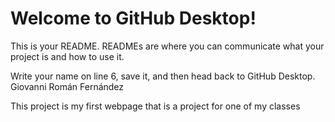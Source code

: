 # Welcome to GitHub Desktop!

This is your README. READMEs are where you can communicate what your project is and how to use it.

Write your name on line 6, save it, and then head back to GitHub Desktop.
Giovanni Román Fernández

This project is my first webpage that is a project for one of my classes 
